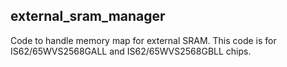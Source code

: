 ## external_sram_manager
Code to handle memory map for external SRAM. This code is for IS62/65WVS2568GALL and IS62/65WVS2568GBLL chips.
